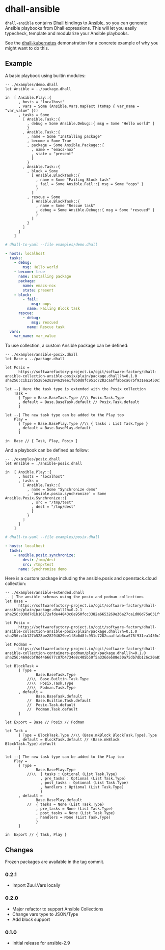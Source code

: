 # dhall-ansible

`dhall-ansible` contains [Dhall][dhall-lang] bindings to [Ansible][ansible],
so you can generate Ansible playbooks from Dhall expressions.
This will let you easily typecheck, template and modularize your Ansible playbooks.

See the [dhall-kubernetes][dhall-kubernetes] demonstration for a concrete example of
why you might want to do this.

## Example

A basic playbook using builtin modules:

```dhall
-- ./examples/demo.dhall
let Ansible = ../package.dhall

in  [ Ansible.Play::{
      , hosts = "localhost"
      , vars = Some (Ansible.Vars.mapText (toMap { var_name = "var_value" }))
      , tasks = Some
        [ Ansible.Task::{
          , debug = Some Ansible.Debug::{ msg = Some "Hello world" }
          }
        , Ansible.Task::{
          , name = Some "Installing package"
          , become = Some True
          , package = Some Ansible.Package::{
            , name = "emacs-nox"
            , state = "present"
            }
          }
        , Ansible.Task::{
          , block = Some
            [ Ansible.BlockTask::{
              , name = Some "Failing Block task"
              , fail = Some Ansible.Fail::{ msg = Some "oops" }
              }
            ]
          , rescue = Some
            [ Ansible.BlockTask::{
              , name = Some "Rescue task"
              , debug = Some Ansible.Debug::{ msg = Some "rescued" }
              }
            ]
          }
        ]
      }
    ]

```

```yaml
# dhall-to-yaml --file examples/demo.dhall

- hosts: localhost
  tasks:
    - debug:
        msg: Hello world
    - become: true
      name: Installing package
      package:
        name: emacs-nox
        state: present
    - block:
        - fail:
            msg: oops
          name: Failing Block task
      rescue:
        - debug:
            msg: rescued
          name: Rescue task
  vars:
    var_name: var_value

```

To use collection, a custom Ansible package can be defined:

```dhall
-- ./examples/ansible-posix.dhall
let Base = ../package.dhall

let Posix =
      https://softwarefactory-project.io/cgit/software-factory/dhall-ansible-collection-ansible-posix/plain/package.dhall?h=0.1.0 sha256:c1b127b528be28294629ee1f8b0d8fc951c7282caaffab6ca675f931ea1450c7

let --| Here the task type is extended with the Posix collection
    Task =
      { Type = Base.BaseTask.Type //\\ Posix.Task.Type
      , default = Base.BaseTask.default // Posix.Task.default
      }

let --| The new task type can be added to the Play too
    Play =
      { Type = Base.BasePlay.Type //\\ { tasks : List Task.Type }
      , default = Base.BasePlay.default
      }

in  Base // { Task, Play, Posix }

```

And a playbook can be defined as follow:

```dhall
-- ./examples/posix.dhall
let Ansible = ./ansible-posix.dhall

in  [ Ansible.Play::{
      , hosts = "localhost"
      , tasks =
        [ Ansible.Task::{
          , name = Some "Synchronize demo"
          , `ansible.posix.synchronize` = Some Ansible.Posix.Synchronize::{
            , src = "/tmp/test"
            , dest = "/tmp/dest"
            }
          }
        ]
      }
    ]

```

```yaml
# dhall-to-yaml --file examples/posix.dhall

- hosts: localhost
  tasks:
    - ansible.posix.synchronize:
        dest: /tmp/dest
        src: /tmp/test
      name: Synchronize demo

```

Here is a custom package including the ansible.posix and openstack.cloud collection:

```dhall
-- ./examples/ansible-extended.dhall
-- | The ansible schemas using the posix and podman collections
let Base =
      https://softwarefactory-project.io/cgit/software-factory/dhall-ansible/plain/package.dhall?h=0.2.1 sha256:030d7d1b16172afde44843c6e950fcc3382a6653269e36a27ca1d06d75a631ff

let Posix =
      https://softwarefactory-project.io/cgit/software-factory/dhall-ansible-collection-ansible-posix/plain/package.dhall?h=0.1.0 sha256:c1b127b528be28294629ee1f8b0d8fc951c7282caaffab6ca675f931ea1450c7

let Podman =
      https://softwarefactory-project.io/cgit/software-factory/dhall-ansible-collection-containers-podman/plain/package.dhall?h=0.1.0 sha256:469dcbf0d4466677c87b4734e8c405b50f5a336de688e30a75db7db126c20a81

let BlockTask =
      { Type =
              Base.BaseTask.Type
          //\\  Base.Builtin.Task.Type
          //\\  Posix.Task.Type
          //\\  Podman.Task.Type
      , default =
              Base.BaseTask.default
          //  Base.Builtin.Task.default
          //  Posix.Task.default
          //  Podman.Task.default
      }

let Export = Base // Posix // Podman

let Task =
      { Type = BlockTask.Type //\\ (Base.mkBlock BlockTask.Type).Type
      , default = BlockTask.default // (Base.mkBlock BlockTask.Type).default
      }

let --| The new task type can be added to the Play too
    Play =
      { Type =
              Base.BasePlay.Type
          //\\  { tasks : Optional (List Task.Type)
                , pre_tasks : Optional (List Task.Type)
                , post_tasks : Optional (List Task.Type)
                , handlers : Optional (List Task.Type)
                }
      , default =
              Base.BasePlay.default
          //  { tasks = None (List Task.Type)
              , pre_tasks = None (List Task.Type)
              , post_tasks = None (List Task.Type)
              , handlers = None (List Task.Type)
              }
      }

in  Export // { Task, Play }

```

## Changes

Frozen packages are available in the tag commit.

### 0.2.1

- Import Zuul.Vars locally

### 0.2.0

- Major refactor to support Ansible Collections
- Change vars type to JSON/Type
- Add block support

### 0.1.0

- Initial release for ansible-2.9

[dhall-lang]: https://dhall-lang.org
[ansible]: https://ansible.com
[dhall-kubernetes]: https://github.com/dhall-lang/dhall-kubernetes
[type-operator]: https://docs.dhall-lang.org/references/Built-in-types.html#id70

